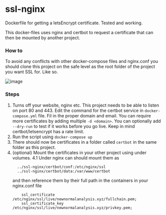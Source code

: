 # ssl-nginx
Dockerfile for getting a letsEncrypt certificate. Tested and working.

This docker-files uses nginx and certbot to request a certificate that can then be mounted by another 
project.


### How to 
To avoid any conflicts with other docker-compose files and nginx.conf you should clone this project
on the safe level as the root folder of the project you want SSL for. Like so.

![image](https://user-images.githubusercontent.com/40603805/155863263-1c166b82-be84-40a8-9810-fe8108632415.png)

### Steps
1. Turns off your website, nginx etc. This project needs to be able to listen on port 80 and 443.
  Edit the command for the certbot service in `docker-compose.yml` file. Fil in the proper domain and email.
  You can require more certificates by adding multiple `-d <domain>`. You can optionally add `--dry-run` to test if it works before you go live. Keep in mind certbot/letsencrypt has a rate limit.
2. Run the script using `docker-compose up`
3. There should now be certificates in a folder called `certbot` in the same folder as this project.
4. (optional) Mount the certificates in your other project using under volumes.
  4.1 Under nginx can should mount them as
    ```  
      ../ssl-nginx/certbot/conf:/etc/nginx/ssl
      ../ssl-nginx/certbot/data:/var/www/certbot
    ```
    and then reference them by their full path in the containers in your nginx.conf file
    ```
        ssl_certificate /etc/nginx/ssl/live/newnormalanalysis.xyz/fullchain.pem;
        ssl_certificate_key /etc/nginx/ssl/live/newnormalanalysis.xyz/privkey.pem;
    ```

 
